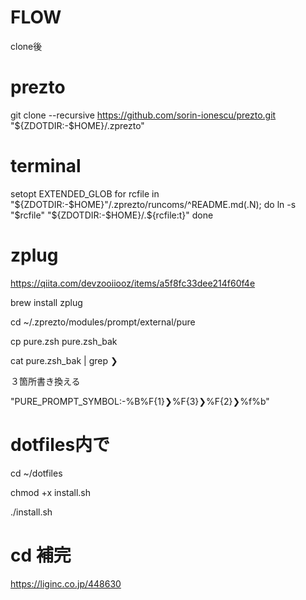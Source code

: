 # FLOW
clone後

# prezto
git clone --recursive https://github.com/sorin-ionescu/prezto.git "${ZDOTDIR:-$HOME}/.zprezto"

# terminal
setopt EXTENDED_GLOB
for rcfile in "${ZDOTDIR:-$HOME}"/.zprezto/runcoms/^README.md(.N); do
  ln -s "$rcfile" "${ZDOTDIR:-$HOME}/.${rcfile:t}"
done

# zplug
<https://qiita.com/devzooiiooz/items/a5f8fc33dee214f60f4e>

brew install zplug

cd ~/.zprezto/modules/prompt/external/pure

cp pure.zsh pure.zsh_bak

cat pure.zsh_bak | grep ❯

３箇所書き換える

"PURE_PROMPT_SYMBOL:-%B%F{1}❯%F{3}❯%F{2}❯%f%b"

# dotfiles内で
cd ~/dotfiles

chmod +x install.sh

./install.sh

# cd 補完

<https://liginc.co.jp/448630>
